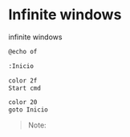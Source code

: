 # Infinite windows

infinite windows

```bash
@echo of

:Inicio

color 2f
Start cmd

color 20
goto Inicio
```

> Note:
